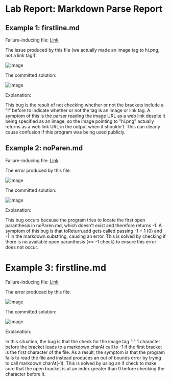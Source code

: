 # Lab Report: Markdown Parse Report

## Example 1: firstline.md

Failure-inducing file:
[Link](https://github.com/azak03/markdown-parse/blob/main/test-file.md)

The issue produced by this file (we actually made an image tag to hi.png, not a link tag!):

![image](https://user-images.githubusercontent.com/97641168/151644437-1501a321-b92c-4c8c-84a2-c3092da1dfcc.png)

The committed solution:

![image](https://user-images.githubusercontent.com/97641168/151644553-3453d32e-0191-4399-90b4-d6efa7640cef.png)

Explanation:

This bug is the result of not checking whether or not the brackets include a "!" before to indicate whether or not the tag is an image or link tag. A symptom of this is the parser reading the image URL as a web link despite it being specified as an image, so the image pointing to "hi.png" actually returns as a web link URL in the output when it shouldn't. This can clearly cause confusion if this program was being used publicly.

## Example 2: noParen.md

Failure-inducing file:
[Link](https://github.com/azak03/markdown-parse/blob/main/noParen.md)

The error produced by this file:

![image](https://user-images.githubusercontent.com/97641168/151641352-85e83804-ef37-475a-a998-3c91804f583c.png)

The committed solution:

![image](https://user-images.githubusercontent.com/97641168/151641430-2f45824e-fb87-427f-8f1f-50d988f566c3.png)

Explanation:

This bug occurs because the program tries to locate the first open paranthesis in noParen.md, which doesn't exist and therefore returns -1. A symptom of this bug is that toReturn.add gets called passing -1 + 1 (0) and -1 in the markdown.substring, causing an error. This is solved by checking if there is no available open paranthesis (== -1 check) to ensure this error does not occur.

# Example 3: firstline.md

Failure-inducing file:
[Link](https://github.com/azak03/markdown-parse/blob/main/firstline.md)

The error produced by this file:

![image](https://user-images.githubusercontent.com/97641168/151641012-3a83b22b-fcf1-454e-b2c9-cd5d4a726c4b.png)

The committed solution:

![image](https://user-images.githubusercontent.com/97641168/151644641-0ba011d7-56a5-41a5-b7eb-8be592f84fcc.png)

Explanation:

In this situation, the bug is that the check for the image tag "!" 1 character before the bracket leads to a markdown.charAt call to -1 if the first bracket is the first character of the file. As a result, the symptom is that the program fails to read the file and instead produces an out of bounds error by trying to call markdown.charAt(-1). This is solved by using an if check to make sure that the open bracket is at an index greater than 0 before checking the character before it.
